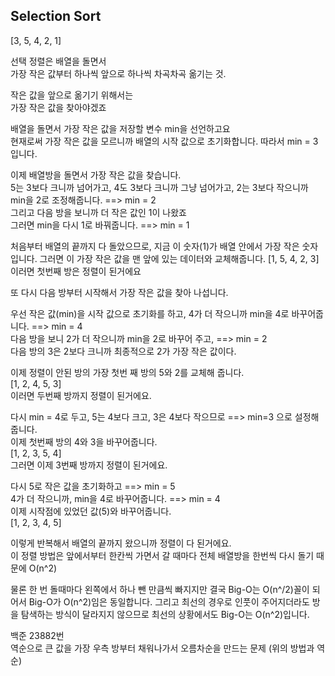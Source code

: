## Selection Sort

[3, 5, 4, 2, 1]  

선택 정렬은 배열을 돌면서  
가장 작은 값부터 하나씩 앞으로 하나씩 차곡차곡 옮기는 것.  

작은 값을 앞으로 옮기기 위해서는  
가장 작은 값을 찾아야겠죠

배열을 돌면서 가장 작은 값을 저장할 변수 min을 선언하고요  
현재로써 가장 작은 값을 모르니까 배열의 시작 값으로 초기화합니다.
따라서 min = 3입니다.  

이제 배열방을 돌면서 가장 작은 값을 찾습니다.  
5는 3보다 크니까 넘어가고, 4도 3보다 크니까 그냥 넘어가고, 2는 3보다 작으니까  
min을 2로 조정해줍니다. ==> min = 2  
그리고 다음 방을 보니까 더 작은 값인 1이 나왔죠  
그러면 min을 다시 1로 바꿔줍니다. ==> min = 1  


처음부터 배열의 끝까지 다 돌았으므로, 지금 이 숫자(1)가 배열 안에서 가장 작은 숫자입니다.
그러면 이 가장 작은 값을 맨 앞에 있는 데이터와 교체해줍니다.
[1, 5, 4, 2, 3]
이러면 첫번째 방은 정렬이 된거에요  

또 다시 다음 방부터 시작해서 가장 작은 값을 찾아 나섭니다.  

우선 작은 값(min)을 시작 값으로 초기화를 하고, 4가 더 작으니까 min을 4로 바꾸어줍니다. ==> min = 4  
다음 방을 보니 2가 더 작으니까 min을 2로 바꾸어 주고, ==> min = 2  
다음 방의 3은 2보다 크니까 최종적으로 2가 가장 작은 값이다.  

이제 정렬이 안된 방의 가장 첫번 째 방의 5와 2를 교체해 줍니다.  
[1, 2, 4, 5, 3]  
이러면 두번째 방까지 정렬이 된거에요.  

다시 min = 4로 두고, 5는 4보다 크고, 3은 4보다 작으므로 ==> min=3 으로 설정해줍니다.  
이제 첫번째 방의 4와 3을 바꾸어줍니다.  
[1, 2, 3, 5, 4]  
그러면 이제 3번째 방까지 정렬이 된거에요.  

다시 5로 작은 값을 초기화하고 ==> min = 5  
4가 더 작으니까, min을 4로 바꾸어줍니다. ==> min = 4  
이제 시작점에 있었던 값(5)와 바꾸어줍니다.  
[1, 2, 3, 4, 5]  

이렇게 반복해서 배열의 끝까지 왔으니까 정렬이 다 된거에요.  
이 정렬 방법은 앞에서부터 한칸씩 가면서 갈 때마다 전체 배열방을 한번씩 다시 돌기 때문에 O(n^2)  

물론 한 번 돌때마다 왼쪽에서 하나 뺀 만큼씩 빠지지만 결국 Big-O는 O(n^/2)꼴이 되어서 Big-O가 O(n^2)임은 동일합니다.
그리고 최선의 경우로 인풋이 주어지더라도 방을 탐색하는 방식이 달라지지 않으므로 최선의 상황에서도 Big-O는 O(n^2)입니다.


백준 23882번  
역순으로 큰 값을 가장 우측 방부터 채워나가서 오름차순을 만드는 문제 (위의 방법과 역순)